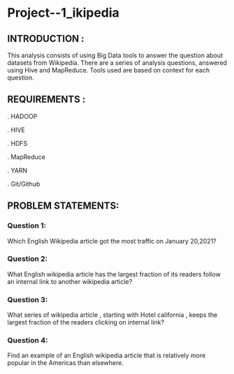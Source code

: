 # Project--1_ikipedia 
 
 ## INTRODUCTION :
   This analysis consists of using Big Data tools to answer the question about datasets from Wikipedia.
There are a series of analysis questions, answered using Hive and MapReduce. 
Tools used are based on context for each question.
## REQUIREMENTS : 
. HADOOP  

. HIVE

. HDFS


. MapReduce


. YARN

. Git/Github 

## PROBLEM STATEMENTS: 
  ### Question 1: 
  
   Which English Wikipedia article got the most traffic on January 20,2021?
  
  ### Question 2: 
   
   What English wikipedia article has the largest fraction of its readers follow an internal link to another wikipedia article? 
  
  ### Question 3:  
   
   What series of wikipedia article , starting with Hotel california , keeps the largest fraction of the readers clicking on internal link?
  
  ### Question 4: 
   Find an example of an English wikipedia article that is relatively more popular in the Americas than elsewhere.
  
  
